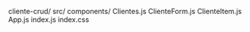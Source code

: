 cliente-crud/
  src/
    components/
      Clientes.js
      ClienteForm.js
      ClienteItem.js
    App.js
    index.js
    index.css

